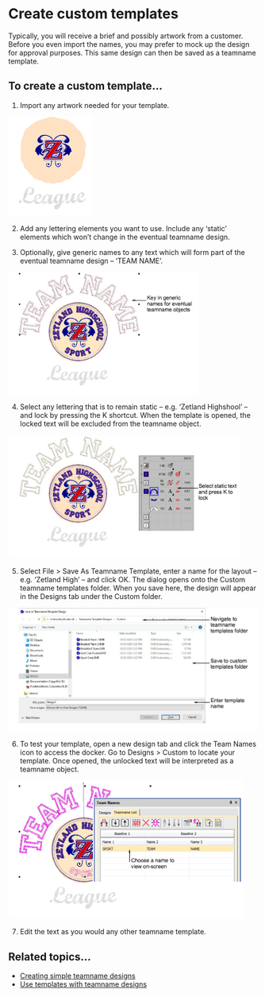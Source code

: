# Create custom templates

Typically, you will receive a brief and possibly artwork from a customer. Before you even import the names, you may prefer to mock up the design for approval purposes. This same design can then be saved as a teamname template.

## To create a custom template...

1. Import any artwork needed for your template.

![TeamnameLayoutMake1.png](assets/TeamnameLayoutMake1.png)

2. Add any lettering elements you want to use. Include any ‘static’ elements which won’t change in the eventual teamname design.

3. Optionally, give generic names to any text which will form part of the eventual teamname design – ‘TEAM NAME’.

![TeamnameLayoutMake2.png](assets/TeamnameLayoutMake2.png)

4. Select any lettering that is to remain static – e.g. ‘Zetland Highshool’ – and lock by pressing the K shortcut. When the template is opened, the locked text will be excluded from the teamname object.

![TeamnameLayoutMake3.png](assets/TeamnameLayoutMake3.png)

5. Select File > Save As Teamname Template, enter a name for the layout – e.g. ‘Zetland High’ – and click OK. The dialog opens onto the Custom teamname templates folder. When you save here, the design will appear in the Designs tab under the Custom folder.

![SaveAsTeamnameTemplate.png](assets/SaveAsTeamnameTemplate.png)

6. To test your template, open a new design tab and click the Team Names icon to access the docker. Go to Designs > Custom to locate your template. Once opened, the unlocked text will be interpreted as a teamname object.

![TeamnameLayoutMake4.png](assets/TeamnameLayoutMake4.png)

7. Edit the text as you would any other teamname template.

## Related topics...

- [Creating simple teamname designs](Creating_simple_teamname_designs)
- [Use templates with teamname designs](Use_templates_with_teamname_designs)
